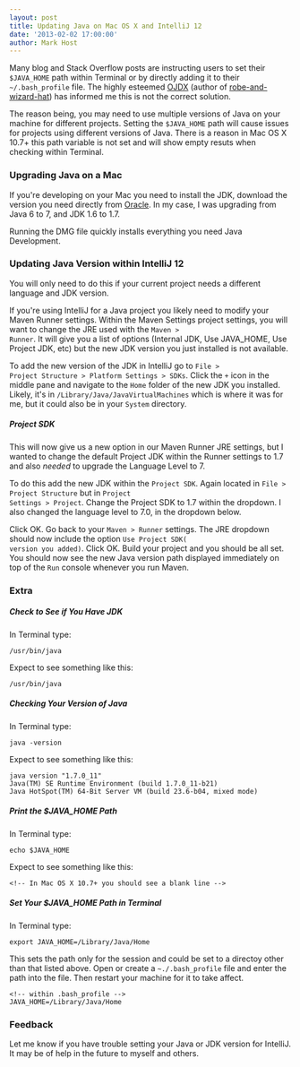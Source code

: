 ```yaml
---
layout: post
title: Updating Java on Mac OS X and IntelliJ 12
date: '2013-02-02 17:00:00'
author: Mark Host
---
```


Many blog and Stack Overflow posts are instructing users to set their <code>$JAVA_HOME</code> path within Terminal or by directly adding it to their <code>~/.bash_profile</code> file.  The highly esteemed [OJDX](http://ojdx.com) (author of [robe-and-wizard-hat](link:https://npmjs.org/package/robe-and-wizard-hat)) has informed me this is not the correct solution.  

The reason being, you may need to use multiple versions of Java on your machine for different projects.  Setting the <code>$JAVA_HOME</code> path will cause issues for projects using different versions of Java.  There is a reason in Mac OS X 10.7+ this path variable is not set and will show empty resuts when checking within Terminal.


### Upgrading Java on a Mac

If you're developing on your Mac you need to install the JDK, download the version you need directly from [Oracle](http://www.oracle.com/technetwork/java/javase/downloads/index.html).  In my case, I was upgrading from Java 6 to 7, and JDK 1.6 to 1.7.

Running the DMG file quickly installs everything you need Java Development.


### Updating Java Version within IntelliJ 12

You will only need to do this if your current project needs a different language and JDK version.

If you're using IntelliJ for a Java project you likely need to modify your Maven Runner settings.  Within the Maven Settings project settings, you will want to change the JRE used with the <code>Maven > Runner</code>. It will give you a list of options (Internal JDK, Use JAVA_HOME, Use Project JDK, etc) but the new JDK version you just installed is not available.

To add the new version of the JDK in IntelliJ go to <code>File > Project Structure > Platform Settings > SDKs</code>.  Click the <code>+</code> icon in the middle pane and navigate to the <code>Home</code> folder of the new JDK you installed.  Likely, it's in <code>/Library/Java/JavaVirtualMachines</code> which is where it was for me, but it could also be in your <code>System</code> directory.

##### Project SDK

This will now give us a new option in our Maven Runner JRE settings, but I wanted to change the default Project JDK within the Runner settings to 1.7 and also *needed* to upgrade the Language Level to 7.  

To do this add the new JDK within the <code>Project SDK</code>.  Again located in <code>File > Project Structure</code> but in <code>Project Settings > Project</code>. Change the Project SDK to 1.7 within the dropdown.  I also changed the language level to 7.0, in the dropdown below. 

Click OK.  Go back to your <code>Maven > Runner</code> settings.  The JRE dropdown should now include the option <code>Use Project SDK( version you added)</code>.  Click OK.  Build your project and you should be all set.  You should now see the new Java version path displayed immediately on top of the <code>Run</code> console whenever you run Maven.


### Extra

##### Check to See if You Have JDK

In Terminal type:

<code>/usr/bin/java</code>

Expect to see something like this:

	/usr/bin/java

##### Checking Your Version of Java

In Terminal type:

<code>java -version</code>

Expect to see something like this:

	java version "1.7.0_11"
	Java(TM) SE Runtime Environment (build 1.7.0_11-b21)
	Java HotSpot(TM) 64-Bit Server VM (build 23.6-b04, mixed mode)

##### Print the $JAVA_HOME Path

In Terminal type:

<code>echo $JAVA_HOME</code>

Expect to see something like this:

	<!-- In Mac OS X 10.7+ you should see a blank line -->


##### Set Your $JAVA_HOME Path in Terminal

In Terminal type:

<code>export JAVA_HOME=/Library/Java/Home</code>

This sets the path only for the session and could be set to a directoy other than that listed above.  Open or create a <code>~./.bash_profile</code>  file and enter the path into the file.  Then restart your machine for it to take affect.

	<!-- within .bash_profile -->
	JAVA_HOME=/Library/Java/Home


### Feedback

Let me know if you have trouble setting your Java or JDK version for IntelliJ.  It may be of help in the future to myself and others.